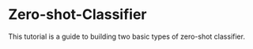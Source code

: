 # Zero-shot-Classifier
This tutorial is a guide to building two basic types of zero-shot classifier. 
